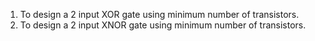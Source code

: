 1. To design a 2 input XOR gate using minimum number of transistors.   
2. To design a 2 input XNOR gate using minimum number of transistors.  
